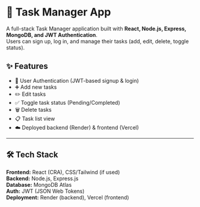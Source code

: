 # 📝 Task Manager App

A full-stack Task Manager application built with **React, Node.js, Express, MongoDB, and JWT Authentication**.  
Users can sign up, log in, and manage their tasks (add, edit, delete, toggle status).  

## ✨ Features
- 🔐 User Authentication (JWT-based signup & login)
- ➕ Add new tasks
- ✏️ Edit tasks
- ✅ Toggle task status (Pending/Completed)
- 🗑️ Delete tasks
- 📋 Task list view
- ☁️ Deployed backend (Render) & frontend (Vercel)

---

## 🛠 Tech Stack
**Frontend:** React (CRA), CSS/Tailwind (if used)  
**Backend:** Node.js, Express.js  
**Database:** MongoDB Atlas  
**Auth:** JWT (JSON Web Tokens)  
**Deployment:** Render (backend), Vercel (frontend)  
